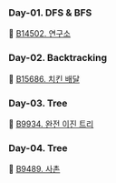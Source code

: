 ### Day-01. DFS & BFS
🥇 [B14502. 연구소](https://www.acmicpc.net/problem/14502)

### Day-02. Backtracking
🥇 [B15686. 치킨 배달](https://www.acmicpc.net/problem/15686)

### Day-03. Tree
🥈 [B9934. 완전 이진 트리](https://www.acmicpc.net/problem/9934)

### Day-04. Tree
🥇 [B9489. 사촌](https://www.acmicpc.net/problem/9489)

